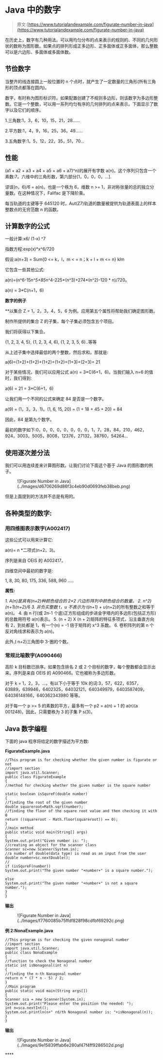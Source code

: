 # Java 中的数字

> 原文:[https://www.tutorialandexample.com/figurate-number-in-java](https://www.tutorialandexample.com/figurate-number-in-java)

在历史上，数字有几种用法。可以用均匀分布的点来表示的规则的、不同的几何形状的数称为图形数。如果点的排列形成正多边形、正多面体或正多面体，那么整数可以是六边形、多面体或多面体数。

## 节俭数字

当整齐的线连接圆上一般位置的 n 个点时，就产生了一定数量的三角形(所有三角形的顶点都落在圆内)。

数字，有时称为图形标识符。如果配置创建了不规则多边形，则该数字为多边形整数。它是一个整数，可以用一系列均匀有序的几何排列的点来表示。下面显示了数字以及它们的顺序。

1.三角数:1，3，6，10，15，21，28……

2.平方数:1，4，9，16，25，36，49……

3.五角数字:1，5，12，22，35，51，70…

## 性能

(a1 + a2 + a3 + a4 + a5 + a6 + a7)^n)的展开有字数 a(n)。这个序列只包含一个素数:7。六维中的三角形数，第六部分[1，0，0，0，...].

谬误(n，6)/6 = a(n)。也是一个秩为 6，维数 n >= 1，非对称张量的总的独立分量数。在这种情况下，Fallfac 是下降阶乘。

每当轨道的主键等于 645120 时，Aut(Z7)轨道的数量被提供为轨道表面上的样本整数点的无穷范数 n 的函数。

## 计算数字的公式

一般计算:x6/ (1-x) ^7

指数方程:exp(x)*x^6/720

假设:a(n+3) = Sum{0 <= k，l，m < = n；k + l + m <= n} k*l*m

它包含一些其他公式:

a(n)=(n^6-15*n^5+85*n^4-225*(n^3)+274*(n^2)-120 * n)/720。

a(n) = 3*C(n+1，6)

**数字的例子**

 **以集合 Z = 1，2，3，4，5，6 为例。应用第五个属性将帮助我们确定图形数。

制作所提供的集合 Z 的子集，每个子集必须包含五个项目。

我们将获得以下集合。

{1, 2, 3, 4, 5}, {1, 2, 3, 4, 6}, {1, 2, 3, 5, 6}..等等

从上述子集中选择最低的两个整数，然后求和。那就是:

a(6)=(1+2)+(1+2)+(1+2)+(1+2)+(1+3)+(2+3)= 21

对于某些情况，我们可以应用公式 a(n) = 3*C(6+1，6)。当我们输入 n=6 的值时，我们得到:

a(6) = 21 = 3*C(6+1，6)

让我们用一个不同的公式来确定 84 是否是一个数字。

a(9) = (1，3，3，1)。(1, 6, 15, 20) = (1 + 18 + 45 + 20) = 84

因此，84 是第九个数字。

最初的数字如下:0，0，0，0，0，0，0，0，1，7，28，84，210，462，924，3003，5005，8008，12376，27132，38760，54264...

## 使用逐次差分法

我们可以用连续差来计算图形数。让我们讨论下面这个基于 Java 的图形数的例子。

<figure class="wp-block-image">![Figurate Number in Java](../Images/d6706269d86f3c4eb90d0693feb38beb.png)</figure>

但是上面提到的方法并不总是有用的。

## 各种类型的数字:

### 用四维图表示数字(A002417)

这些公式可以用来计算它:

a(n)= n *二项式(n+2，3)。

序列是来自 OEIS 的 A002417。

四维空间中最初的数字是:

1, 8, 30, 80, 175, 336, 588, 960 .....

**属性:**

 **1.  A(n)是具有(n+2)种颜色组合的 2×2 六边形阵列中颜色组合的数量。
2.  n^2)*(n+1)*(n+2)/6
3.  非负实整数 t，u 不表示为 t*(n+1) + u*(n+2)的所有整数之和等于 a(n)。
4.  由 n 行(或 2n-1 个底)正方形组成的步进金字塔内的多边形(包括正方形)的总数用符号 a(n)表示。
5.  (n + 2) X (n + 2)矩阵的特征多项式，沿主垂直方向有 2，到处都是 1，有一个(n) = -1 倍于矩阵的 x^3 系数。
6.  卷积阵列的第 n 个反对角线求和表示为 a(n)。

此外,( n+2)三角图中 3-圈的个数。

### 常规比喻数字(A090466)

高阶 k 目标数已排序。如果包含排名 2 或 2 个目标的数字，每个整数都会显示出来。序列是来自 OEIS 的 A090466。它也被称为多边形数。

对于 k = 1，2，3，...，有以下小于等于 10k 的词:3，57，622，6357，63889，639946，6402325，64032121，640349979，6403587409，64036148166，640362343980 等等。

对于每一个 p >= 5 的素数的平方，最多有一个 p2 = a(n) + 1 的 a(n)(a 001248)。因此，只需要秩为 3 的子集 P s(3)。

## Java 数字编程

下面的 java 程序将给定的数字描述为平方数:

**FigurateExample.java**

```
//This program is for checking whether the given number is figurate or not
//import section
import java.util.Scanner;    
public class FigurateExample  
{     
//method for checking whether the given number is the square number    
static boolean isSqureF(double number)      
{     
//finding the root of the given number    
double squareroot=Math.sqrt(number);     
//finding the floor of the square root value and then checking it with 0  
return ((squareroot - Math.floor(squareroot)) == 0);     
}     
//main method    
public static void main(String[] args)      
{     
System.out.print("Given number is: ");    
//creating an object for the scanner class
Scanner sc=new Scanner(System.in);    
//a number of double(data type) is read as an input from the user   
double number=sc.nextDouble();     
//   
if (isSqureF(number))     
System.out.print("The given number "+number+" is a square number.");     
else    
System.out.print("The given number "+number+" is not a square number.");     
}     
}
```

**输出**

<figure class="wp-block-image">![Figurate Number in Java](../Images/f7760085b75ffdf828f98cdfbf69292c.png)</figure>

**例 2:NonaExample.java**

```
//This program is for checking the given nonagonal number
//import section
import java.util.Scanner;  
public class NonaExample
{  
//function to check the Nonagonal number  
static int isNonagonal(int n)  
{  
//finding the n-th Nanagonal number
return n * (7 * n - 5) / 2;  
}  
//Main program 
public static void main(String args[])  
{  
Scanner sca = new Scanner(System.in);  
System.out.print("Please enter the position the needed: ");  
int n=sca.nextInt();  
System.out.println(n+" rd/th Nonagonal number is: "+isNonagonal(n));  
}  
} 
```

**输出**

<figure class="wp-block-image">![Figurate Number in Java](../Images/9e15839ffab6e280af47f4ff9286502d.png)</figure>****